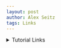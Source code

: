 ```yaml
---
layout: post
author: Alex Seitz
tags: Links
---
```


<details>
<summary>Tutorial Links</summary>

- [PROS Tutorial](_tutorials/PROS.md)
- [Okapilib Tutorial]()
- [PID & Slew Tutorial]()
- [Lift Pid]()
- [Inertial Tutorial]()
- [Odometry Tutorial]()
- [Pure Pursuit]()
- [State Machines]()
- [Sylib Controller Tutorial]()
- [LVGL Tutorial]()
- [Auton Selection]()
- [Pong]()

</details>